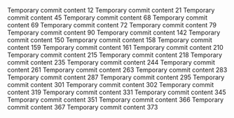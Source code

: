 Temporary commit content 12
Temporary commit content 21
Temporary commit content 45
Temporary commit content 68
Temporary commit content 69
Temporary commit content 72
Temporary commit content 79
Temporary commit content 90
Temporary commit content 142
Temporary commit content 150
Temporary commit content 158
Temporary commit content 159
Temporary commit content 161
Temporary commit content 210
Temporary commit content 215
Temporary commit content 218
Temporary commit content 235
Temporary commit content 244
Temporary commit content 261
Temporary commit content 263
Temporary commit content 283
Temporary commit content 287
Temporary commit content 295
Temporary commit content 301
Temporary commit content 302
Temporary commit content 319
Temporary commit content 331
Temporary commit content 345
Temporary commit content 351
Temporary commit content 366
Temporary commit content 367
Temporary commit content 373
